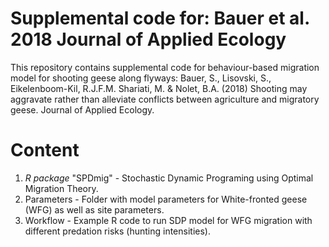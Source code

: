 ﻿# Supplemental code for: Bauer et al. 2018 Journal of Applied Ecology



This repository contains supplemental code for behaviour-based migration model for shooting geese along flyways: Bauer, S., Lisovski, S., Eikelenboom-Kil, R.J.F.M. Shariati, M. & Nolet, B.A. (2018) Shooting may aggravate rather than alleviate conflicts between agriculture and migratory geese. Journal of Applied Ecology.

# Content
1. _R package_ "SPDmig" - Stochastic Dynamic Programing using Optimal Migration Theory.
2. Parameters - Folder with model parameters for White-fronted geese (WFG) as well as site parameters.
3. Workflow - Example R code to run SDP model for WFG migration with different predation risks (hunting intensities).
